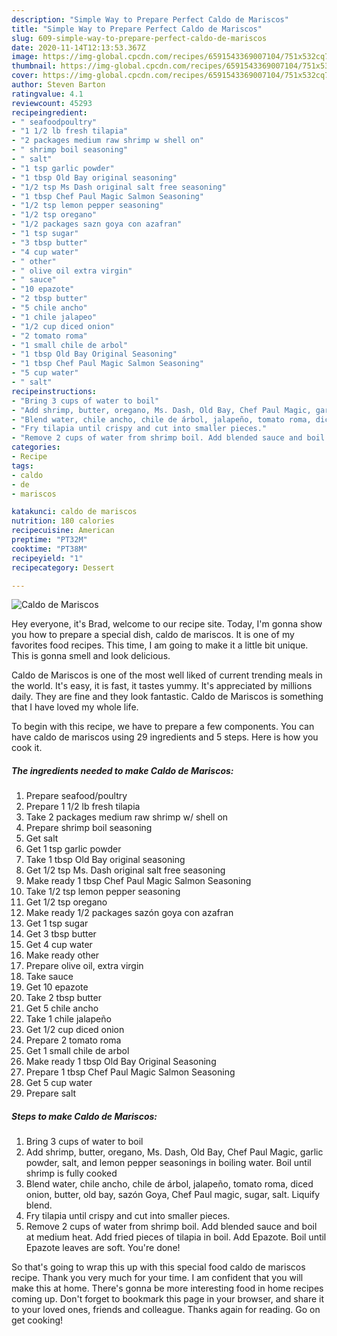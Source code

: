 ```yaml
---
description: "Simple Way to Prepare Perfect Caldo de Mariscos"
title: "Simple Way to Prepare Perfect Caldo de Mariscos"
slug: 609-simple-way-to-prepare-perfect-caldo-de-mariscos
date: 2020-11-14T12:13:53.367Z
image: https://img-global.cpcdn.com/recipes/6591543369007104/751x532cq70/caldo-de-mariscos-recipe-main-photo.jpg
thumbnail: https://img-global.cpcdn.com/recipes/6591543369007104/751x532cq70/caldo-de-mariscos-recipe-main-photo.jpg
cover: https://img-global.cpcdn.com/recipes/6591543369007104/751x532cq70/caldo-de-mariscos-recipe-main-photo.jpg
author: Steven Barton
ratingvalue: 4.1
reviewcount: 45293
recipeingredient:
- " seafoodpoultry"
- "1 1/2 lb fresh tilapia"
- "2 packages medium raw shrimp w shell on"
- " shrimp boil seasoning"
- " salt"
- "1 tsp garlic powder"
- "1 tbsp Old Bay original seasoning"
- "1/2 tsp Ms Dash original salt free seasoning"
- "1 tbsp Chef Paul Magic Salmon Seasoning"
- "1/2 tsp lemon pepper seasoning"
- "1/2 tsp oregano"
- "1/2 packages sazn goya con azafran"
- "1 tsp sugar"
- "3 tbsp butter"
- "4 cup water"
- " other"
- " olive oil extra virgin"
- " sauce"
- "10 epazote"
- "2 tbsp butter"
- "5 chile ancho"
- "1 chile jalapeo"
- "1/2 cup diced onion"
- "2 tomato roma"
- "1 small chile de arbol"
- "1 tbsp Old Bay Original Seasoning"
- "1 tbsp Chef Paul Magic Salmon Seasoning"
- "5 cup water"
- " salt"
recipeinstructions:
- "Bring 3 cups of water to boil"
- "Add shrimp, butter, oregano, Ms. Dash, Old Bay, Chef Paul Magic, garlic powder, salt, and lemon pepper seasonings in boiling water. Boil until shrimp is fully cooked"
- "Blend water, chile ancho, chile de árbol, jalapeño, tomato roma, diced onion,  butter, old bay, sazón Goya, Chef Paul magic, sugar, salt. Liquify blend."
- "Fry tilapia until crispy and cut into smaller pieces."
- "Remove 2 cups of water from shrimp boil. Add blended sauce and boil at medium heat. Add fried pieces of tilapia in boil. Add Epazote. Boil until Epazote leaves are soft. You&#39;re done!"
categories:
- Recipe
tags:
- caldo
- de
- mariscos

katakunci: caldo de mariscos 
nutrition: 180 calories
recipecuisine: American
preptime: "PT32M"
cooktime: "PT38M"
recipeyield: "1"
recipecategory: Dessert

---
```



![Caldo de Mariscos](https://img-global.cpcdn.com/recipes/6591543369007104/751x532cq70/caldo-de-mariscos-recipe-main-photo.jpg)

Hey everyone, it's Brad, welcome to our recipe site. Today, I'm gonna show you how to prepare a special dish, caldo de mariscos. It is one of my favorites food recipes. This time, I am going to make it a little bit unique. This is gonna smell and look delicious.



Caldo de Mariscos is one of the most well liked of current trending meals in the world. It's easy, it is fast, it tastes yummy. It's appreciated by millions daily. They are fine and they look fantastic. Caldo de Mariscos is something that I have loved my whole life.


To begin with this recipe, we have to prepare a few components. You can have caldo de mariscos using 29 ingredients and 5 steps. Here is how you cook it.

<!--inarticleads1-->

##### The ingredients needed to make Caldo de Mariscos:

1. Prepare  seafood/poultry
1. Prepare 1 1/2 lb fresh tilapia
1. Take 2 packages medium raw shrimp w/ shell on
1. Prepare  shrimp boil seasoning
1. Get  salt
1. Get 1 tsp garlic powder
1. Take 1 tbsp Old Bay original seasoning
1. Get 1/2 tsp Ms. Dash original salt free seasoning
1. Make ready 1 tbsp Chef Paul Magic Salmon Seasoning
1. Take 1/2 tsp lemon pepper seasoning
1. Get 1/2 tsp oregano
1. Make ready 1/2 packages sazón goya con azafran
1. Get 1 tsp sugar
1. Get 3 tbsp butter
1. Get 4 cup water
1. Make ready  other
1. Prepare  olive oil, extra virgin
1. Take  sauce
1. Get 10 epazote
1. Take 2 tbsp butter
1. Get 5 chile ancho
1. Take 1 chile jalapeño
1. Get 1/2 cup diced onion
1. Prepare 2 tomato roma
1. Get 1 small chile de arbol
1. Make ready 1 tbsp Old Bay Original Seasoning
1. Prepare 1 tbsp Chef Paul Magic Salmon Seasoning
1. Get 5 cup water
1. Prepare  salt




<!--inarticleads2-->

##### Steps to make Caldo de Mariscos:

1. Bring 3 cups of water to boil
1. Add shrimp, butter, oregano, Ms. Dash, Old Bay, Chef Paul Magic, garlic powder, salt, and lemon pepper seasonings in boiling water. Boil until shrimp is fully cooked
1. Blend water, chile ancho, chile de árbol, jalapeño, tomato roma, diced onion,  butter, old bay, sazón Goya, Chef Paul magic, sugar, salt. Liquify blend.
1. Fry tilapia until crispy and cut into smaller pieces.
1. Remove 2 cups of water from shrimp boil. Add blended sauce and boil at medium heat. Add fried pieces of tilapia in boil. Add Epazote. Boil until Epazote leaves are soft. You&#39;re done!




So that's going to wrap this up with this special food caldo de mariscos recipe. Thank you very much for your time. I am confident that you will make this at home. There's gonna be more interesting food in home recipes coming up. Don't forget to bookmark this page in your browser, and share it to your loved ones, friends and colleague. Thanks again for reading. Go on get cooking!
